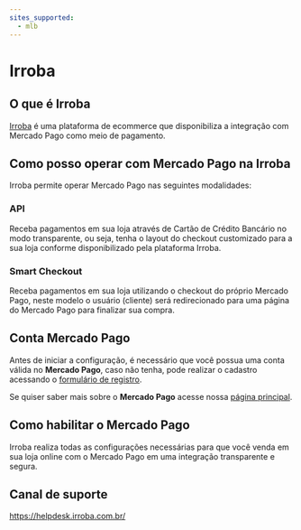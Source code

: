 ```yaml
---
sites_supported:
  - mlb
---
```


# Irroba

## O que é Irroba

[Irroba](http://www.Irroba.com.br/) é uma plataforma de ecommerce que disponibiliza a integração com Mercado Pago como meio de pagamento.

## Como posso operar com Mercado Pago na Irroba

Irroba permite operar Mercado Pago nas seguintes modalidades:

### API

Receba pagamentos em sua loja através de Cartão de Crédito Bancário no modo transparente, ou seja, tenha o layout do checkout customizado para a sua loja conforme disponibilizado pela plataforma Irroba.

### Smart Checkout

Receba pagamentos em sua loja utilizando o checkout do próprio Mercado Pago, neste modelo o usuário (cliente) será redirecionado para uma página do Mercado Pago para finalizar sua compra.

## Conta Mercado Pago

Antes de iniciar a configuração, é necessário que você possua uma conta válida no **Mercado Pago**, caso não tenha, pode realizar o cadastro acessando o [formulário de registro](https://www.mercadopago.com.br/registration-mp?mode=mp).

Se quiser saber mais sobre o **Mercado Pago** acesse nossa [página principal](https://www.mercadopago.com.br/).

## Como habilitar o Mercado Pago

Irroba realiza todas as configurações necessárias para que você venda em sua loja online com o Mercado Pago em uma integração transparente e segura.

## Canal de suporte

https://helpdesk.irroba.com.br/
